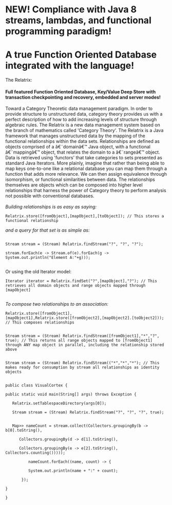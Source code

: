 <h1>NEW! Compliance with Java 8 streams, lambdas, and functional programming paradigm!</h1>
<h1> A true Function Oriented Database integrated with the language!</h1>
The Relatrix:
<h4>Full featured Function Oriented Database, Key/Value Deep Store with transaction checkpointing and recovery, embedded and server modes!</h4>
Toward a Category Theoretic data management paradigm.
In order to provide structure to unstructured data, category theory provides us with a perfect description of how to add increasing
levels of structure through algebraic rules.
The Relatrix is a new data management system based on the branch of mathematics called 'Category Theory'. 
The Relatrix is a Java framework that manages unstructured data by the mapping of the functional relationships within the data sets. 
Relationships are defined as objects comprised of a â€˜domainâ€™ Java object, with a functional â€˜mappingâ€™ object, that relates the domain to a â€˜rangeâ€™ object.  
Data is retrieved using 'functors' that take categories to sets presented as standard Java Iterators. 
More plainly, imagine that rather than being able to map keys one-to-one like a relational database you can map them through a function that adds more relevance. 
We can then assign equivalence through isomorphism, or functional similarities between data. The relationships themselves are objects which can be composed into higher level relationships that
harness the power of Category theory to perform analysis not possible with conventional databases.
<br/><br/><i> Building relationships is as easy as saying:</i><br/>
<code>
Relatrix.store([fromObject],[mapObject],[toObject]); // This stores a functional relationship<br/>
</code>
<i>and a query for that set is as simple as:</i><p/>
<code>
Stream<Comparable[]> stream = (Stream<Comparable[]>) Relatrix.findStream("?", "?", "?");<br/>
stream.forEach(e -> Stream.of(e).forEach(g -> System.out.println("Element A:"+g)));<p/>
</code>
Or using the old Iterator model:<br/>
<code>
Iterator iterator = Relatrix.findSet("?",[mapObject],"?"); // This retrieves all domain objects and range objects mapped through [mapObject]<p/>
</code>
<i>To compose two relationships to an association:</i><br/>
<code>
Relatrix.store([fromObject1],[mapObject1],Relatrix.store([fromObject2],[mapObject2].[toObject2])); // This composes relationships<p/>
Stream<Comparable[]> stream = (Stream<Comparable[]>) Relatrix.findStream([fromObject1],"*","?", true); // This returns all range objects mapped to [fromObject1] through ANY map object in parallel, including the relationship stored above<p/>
Stream<Comparable[]> stream = (Stream<Comparable[]>) Relatrix.findStream(("*","*","*"); // This makes ready for consumption by stream all relationships as identity objects<br/>
</code>

<code>
public class VisualCortex {<br/>
public static void main(String[] args) throws Exception {<br/>
&nbsp;&nbsp;&nbsp;Relatrix.setTablespaceDirectory(args[0]);<br/>
&nbsp;&nbsp;&nbsp;Stream<Comparable[]> stream = (Stream<Comparable[]>) Relatrix.findStream("?", "?", "?", true);<br/>
&nbsp;&nbsp;&nbsp;	
&nbsp;&nbsp;&nbsp;Map<Object, Map<Object, Map<Object, Long>>> nameCount = stream.collect(Collectors.groupingBy(b -> b[0].toString(),<br/>
&nbsp;&nbsp;&nbsp;&nbsp;&nbsp;&nbsp;Collectors.groupingBy(d -> d[1].toString(),<br/>
&nbsp;&nbsp;&nbsp;&nbsp;&nbsp;&nbsp;Collectors.groupingBy(e -> e[2].toString(), Collectors.counting()))));<br/>
&nbsp;&nbsp;&nbsp;&nbsp;&nbsp;&nbsp;&nbsp;&nbsp;&nbsp;&nbsp;nameCount.forEach((name, count) -> {<br/>
&nbsp;&nbsp;&nbsp;&nbsp;&nbsp;&nbsp;&nbsp;&nbsp;&nbsp;&nbsp;System.out.println(name + ":" + count);<br/>
&nbsp;&nbsp;&nbsp;&nbsp;&nbsp;&nbsp; });<br/>
}<br/>
}
</code>
